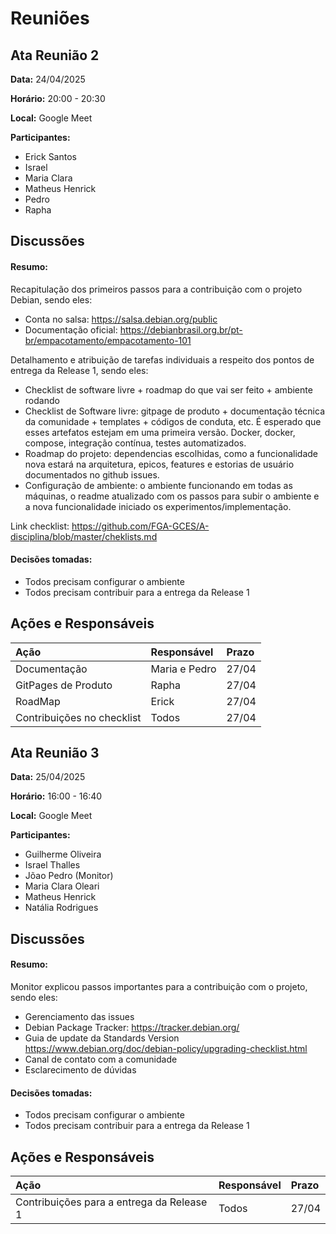 # Reuniões


## **Ata Reunião 2**

**Data:** 24/04/2025

**Horário:** 20:00 - 20:30

**Local:** Google Meet
<br>

**Participantes:**
- Erick Santos
- Israel
- Maria Clara
- Matheus Henrick
- Pedro
- Rapha

## Discussões

#### Resumo:
Recapitulação dos primeiros passos para a contribuição com o projeto Debian, sendo eles:
- Conta no salsa: https://salsa.debian.org/public
- Documentação oficial: https://debianbrasil.org.br/pt-br/empacotamento/empacotamento-101

Detalhamento e atribuição de tarefas individuais a respeito dos pontos de entrega da Release 1, sendo eles: 

- Checklist de software livre + roadmap do que vai ser feito + ambiente rodando
- Checklist de Software livre: gitpage de produto + documentação técnica da comunidade + templates + códigos de conduta, etc. É esperado que esses artefatos estejam em uma primeira versão. Docker, docker, compose, integração contínua, testes automatizados.
- Roadmap do projeto: dependencias escolhidas, como a funcionalidade nova estará na arquitetura, epicos, features e estorias de usuário documentados no github issues.
- Configuração de ambiente: o ambiente funcionando em todas as máquinas, o readme atualizado com os passos para subir o ambiente e a nova funcionalidade iniciado os experimentos/implementação.

Link checklist: https://github.com/FGA-GCES/A-disciplina/blob/master/cheklists.md


#### Decisões tomadas:
- Todos precisam configurar o ambiente
- Todos precisam contribuir para a entrega da Release 1

## Ações e Responsáveis
| Ação | Responsável | Prazo |
|:-----|:------------|:------|
| Documentação | Maria e Pedro | 27/04 |
| GitPages de Produto | Rapha | 27/04 |
| RoadMap | Erick | 27/04 |
| Contribuições no checklist | Todos | 27/04 |


## **Ata Reunião 3**

**Data:** 25/04/2025

**Horário:** 16:00 - 16:40

**Local:** Google Meet
<br>

**Participantes:**  
- Guilherme Oliveira
- Israel Thalles
- Jõao Pedro (Monitor)
- Maria Clara Oleari
- Matheus Henrick
- Natália Rodrigues

## Discussões

#### Resumo:
Monitor explicou passos importantes para a contribuição com o projeto, sendo eles:
- Gerenciamento das issues
- Debian Package Tracker: https://tracker.debian.org/
- Guia de update da Standards Version https://www.debian.org/doc/debian-policy/upgrading-checklist.html
- Canal de contato com a comunidade
- Esclarecimento de dúvidas

#### Decisões tomadas:
- Todos precisam configurar o ambiente
- Todos precisam contribuir para a entrega da Release 1

## Ações e Responsáveis
| Ação | Responsável | Prazo |
|:-----|:------------|:------|
| Contribuições para a entrega da Release 1 | Todos | 27/04 |
